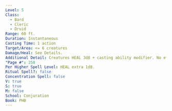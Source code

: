 ```yaml
---
Level: 5
Class:
  - Bard
  - Cleric
  - Druid
Range: 60 ft.
Duration: Instantaneous
Casting Time: 1 action
Target/Area: <= 6 creatures
Damage/Heal: See Details.
Additional Detail: Creatures HEAL 3d8 + casting ability modifier. No effect on undead/constructs.
"Page #": 258
Per Higher Spell Level: HEAL extra 1d8.
Ritual Spell?: false
Concentration Spell: false
V: true
S: true
M: false
School: Conjuration
Book: PHB
---
```

